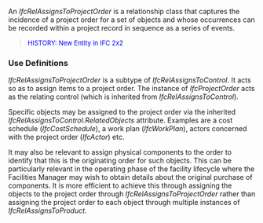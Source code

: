 ﻿An _IfcRelAssignsToProjectOrder_ is a relationship class that captures the incidence of a project order for a set of objects and whose occurrences can be recorded within a project record in sequence as a series of events.

> <font color="#0000FF" size="-1">HISTORY: New Entity in IFC
		2x2</font>

### Use Definitions
_IfcRelAssignsToProjectOrder_ is a subtype of _IfcRelAssignsToControl_. It acts so as to assign items to a project order. The instance of _IfcProjectOrder_ acts as the relating control (which is inherited from _IfcRelAssignsToControl_).

Specific objects may be assigned to the project order via the inherited _IfcRelAssignsToControl.RelatedObjects_ attribute. Examples are a cost schedule (_IfcCostSchedule_), a work plan (_IfcWorkPlan_), actors concerned with the project order (_IfcActor_) etc.

It may also be relevant to assign physical components to the order to identify that this is the originating order for such objects. This can be particularly relevant in the operating phase of the facility lifecycle where the Facilities Manager may wish to obtain details about the original purchase of components. It is more efficient to achieve this through assigning the objects to the project order through _IfcRelAssignsToProjectOrder_ rather than assigning the project order to each object through multiple instances of _IfcRelAssignsToProduct_.